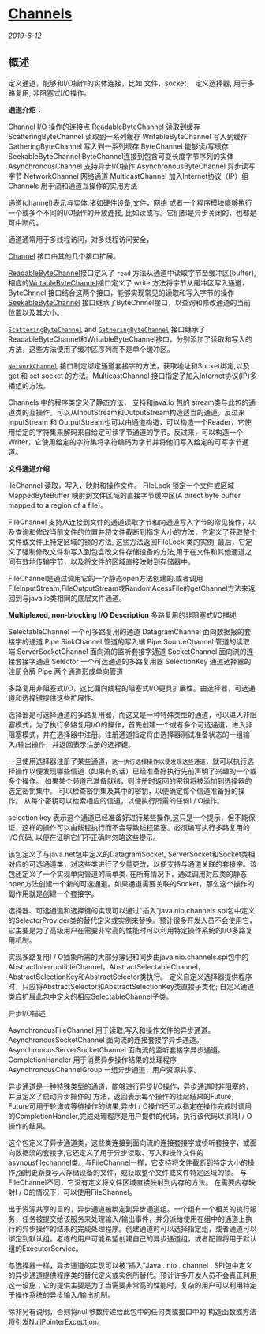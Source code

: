 # [Channels](<https://docs.oracle.com/javase/8/docs/api/java/nio/channels/package-summary.html>)

*2019-6-12* 

## 概述

定义通道，能够和I/O操作的实体连接，比如 文件，socket， 定义选择器, 用于多路复用, 非阻塞式I/O操作。

**通道介绍：**

Channel	I/O 操作的连接点
  ReadableByteChannel	读取到缓存
    ScatteringByteChannel  	读取到一系列缓存
  WritableByteChannel	写入到缓存
    GatheringByteChannel	写入到一系列缓存
  ByteChannel	能够读/写缓存
    SeekableByteChannel	ByteChannel连接到包含可变长度字节序列的实体
  AsynchronousChannel	支持异步I/O操作
    AsynchronousByteChannel	异步读写字节
  NetworkChannel	网络通道
    MulticastChannel	加入Internet协议（IP）组
Channels	用于流和通道互操作的实用方法

通道(channel)表示与实体,诸如硬件设备,文件，网络 或者一个程序模块能够执行一个或多个不同的I/O操作的开放连接, 比如读或写。它们都是异步关闭的，也都是可中断的。

通道通常用于多线程访问，对多线程访问安全，

[Channel](https://docs.oracle.com/javase/8/docs/api/java/nio/channels/Channel.html)  接口由其他几个接口扩展。

[ReadableByteChannel](https://docs.oracle.com/javase/8/docs/api/java/nio/channels/ReadableByteChannel.html)接口定义了 `read` 方法从通道中读取字节至缓冲区(buffer),相应的[WritableByteChannel](https://docs.oracle.com/javase/8/docs/api/java/nio/channels/WritableByteChannel.html)接口定义了 write 方法将字节从缓冲区写入通道，ByteChnnel 接口结合这两个接口，能够实现常见的读取和写入字节的操作 [SeekableByteChannel](https://docs.oracle.com/javase/8/docs/api/java/nio/channels/SeekableByteChannel.html) 接口继承了ByteChnnel接口，以查询和修改通道的当前位置以及其大小。

 [`ScatteringByteChannel`](https://docs.oracle.com/javase/8/docs/api/java/nio/channels/ScatteringByteChannel.html) and [`GatheringByteChannel`](https://docs.oracle.com/javase/8/docs/api/java/nio/channels/GatheringByteChannel.html) 接口继承了ReadableByteChannel和WritableByteChannel接口，分别添加了读取和写入的方法，这些方法使用了缓冲区序列而不是单个缓冲区。

[`NetworkChannel`](https://docs.oracle.com/javase/8/docs/api/java/nio/channels/NetworkChannel.html) 接口制定绑定通道套接字的方法，获取地址和Socket绑定,以及get 和 set socket 的方法。MulticastChannel 接口指定了加入Internet协议(IP)多播组的方法。

Channels 中的程序类定义了静态方法， 支持和java.io 包的 stream类与此包的通道类的互操作。可以从InputStream和OutputStream构造适当的通道。反过来 InputStream 和 OutputStream也可以由通道构造，可以构造一个Reader，它使用给定的字符集来解码来自给定可读字节通道的字节。反过来，可以构造一个Writer，它使用给定的字符集将字符编码为字节并将他们写入给定的可写字节通道。

**文件通道介绍**

ileChannel	读取，写入，映射和操作文件。
FileLock	锁定一个文件或区域
MappedByteBuffer  	映射到文件区域的直接字节缓冲区(A direct byte buffer mapped to a region of a file)。

FileChannel 支持从连接到文件的通道读取字节和向通道写入字节的常见操作，以及查询和修改当前文件的位置并将文件截断到指定大小的方法，它定义了获取整个文件或文件上特定区域的锁的方法, 这些方法返回FileLock 类的实例, 最后，它定义了强制修改文件和写入到包含改文件存储设备的方法,用于在文件和其他通道之间有效地传输字节，以及将文件的区域直接映射到存储器中。

FileChannel是通过调用它的一个静态open方法创建的,或者调用FileInputStream,FileOutputStream或RandomAcessFile的getChannel方法来返回到与java.io类相同的底层文件通道。

**Multiplexed, non-blocking I/O Description** 多路复用的非阻塞式I/O描述

SelectableChannel	一个可多路复用的通道
  DatagramChannel	面向数据报的套接字的通道
  Pipe.SinkChannel	管道的写入端
  Pipe.SourceChannel	管道的读取端
  ServerSocketChannel  	面向流的监听套接字通道
  SocketChannel	面向流的连接套接字通道
Selector	一个可选通道的多路复用器
SelectionKey	通道选择器的注册令牌
Pipe	两个通道形成单向管道

多路复用非阻塞式I/O，这比面向线程的阻塞式I/O更具扩展性。由选择器，可选通道和选择键提供这些扩展性。

选择器是可选择通道的多路复用器，而这又是一种特殊类型的通道，可以进入非阻塞模式，为了执行多路复用I/O的操作，首先创建一个或者多个可选通道，进入非阻塞模式，并在选择器中注册。注册通道指定将由选择器测试准备状态的一组输入/输出操作，并返回表示注册的选择键。

一旦使用选择器注册了某些通道，`这一执行选择操作以便发现这些通道`，就可以执行选择操作以便发现哪些信道（如果有的话）已经准备好执行先前声明了兴趣的一个或多个操作。 如果某个频道已准备就绪，则注册时返回的密钥将被添加到选择器的选定密钥集中。 可以检查密钥集及其中的密钥，以便确定每个信道准备好的操作。 从每个密钥可以检索相应的信道，以便执行所需的任何I / O操作。

selection key 表示这个通道已经准备好进行某些操作,这只是一个提示，但不能保证，这样的操作可以由线程执行而不会导致线程阻塞。必须编写执行多路复用的I/O代码, 以便在证明它们不正确时忽略这些提示。

该包定义了与java.net包中定义的DatagramSocket, ServerSocket和Socket类相对应的可选通道类，对这些类进行了少量更改，以便支持与通道关联的套接字。该包还定义了一个实现单向管道的简单类. 在所有情况下，通过调用对应类的静态open方法创建一个新的可选通道。如果通道需要关联的Socket，那么这个操作的副作用就是创建一个套接字。

选择器、可选通道和选择键的实现可以通过“插入”java.nio.channels.spi包中定义的SelectorProvider类的替代定义或实例来替换。预计很多开发人员不会使用它，它主要是为了高级用户在需要非常高的性能时可以利用特定操作系统的I/O多路复用机制。

实现多路复用I / O抽象所需的大部分簿记和同步由java.nio.channels.spi包中的AbstractInterruptibleChannel，AbstractSelectableChannel，AbstractSelectionKey和AbstractSelector类执行。 定义自定义选择器提供程序时，只应将AbstractSelector和AbstractSelectionKey类直接子类化; 自定义通道类应扩展此包中定义的相应SelectableChannel子类。

异步I/O描述

AsynchronousFileChannel	用于读取,写入和操作文件的异步通道。
AsynchronousSocketChannel	面向流的连接套接字异步通道。
AsynchronousServerSocketChannel  	面向流的监听套接字异步通道。
CompletionHandler	用于消费异步操作结果的处理程序
AsynchronousChannelGroup	一组异步通道，用户资源共享。

异步通道是一种特殊类型的通道，能够进行异步I/O操作，异步通道时非阻塞的，并且定义了启动异步操作的 方法，返回表示每个操作的挂起结果的Future，Future可用于轮询或等待操作的结果,异步I / O操作还可以指定在操作完成时调用的CompletionHandler,完成处理程序是用户提供的代码，执行该代码以消耗I / O操作的结果。

这个包定义了异步通道类，这些类连接到面向流的连接套接字或侦听套接字，或面向数据流的套接字,它还定义了用于异步读取、写入和操作文件的asynousfilechannel类。与FileChannel一样，它支持将文件截断到特定大小的操作,强制更新要写入存储设备的文件，或获取整个文件或文件特定区域的锁。 与FileChannel不同，它没有定义将文件区域直接映射到内存的方法。 在需要内存映射I / O的情况下，可以使用FileChannel。

出于资源共享的目的，异步通道被绑定到异步通道组。一个组有一个相关的执行服务，任务被提交给该服务来处理输入/输出事件，并分派给使用在组中的通道上执行的异步操作的结果的完成处理程序。创建通道时可以选择指定组，或者通道可以绑定到默认组。老练的用户可能希望创建自己的异步通道组，或者配置将用于默认组的ExecutorService。

与选择器一样，异步通道的实现可以被“插入”Java . nio . channel . SPI包中定义的异步通道提供程序类的替代定义或实例所替代。预计许多开发人员不会真正利用这一设施；它的提供主要是为了当需要非常高的性能时，复杂的用户可以利用特定于操作系统的异步输入/输出机制。

除非另有说明，否则将null参数传递给此包中的任何类或接口中的 构造函数或方法将引发NullPointerException。